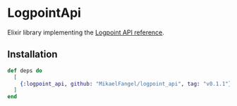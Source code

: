 # LogpointApi

Elixir library implementing the [Logpoint API reference](https://docs.logpoint.com/docs/logpoint-api-reference/en/latest/index.html).

## Installation

```elixir
def deps do
  [
    {:logpoint_api, github: "MikaelFangel/logpoint_api", tag: "v0.1.1"}
  ]
end
```

